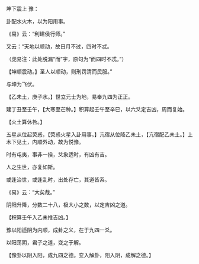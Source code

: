 坤下震上 豫：

卦配水火木，以为阳用事。

《易》云：“利建侯行师。”

又云：“天地以顺动，故日月不过，四时不忒。

（虎易注：此处脱漏“而”字，原句为“而四时不忒。”）

【坤顺震动。】圣人以顺动，则刑罚清而民服。”

与坤为飞伏。

【乙未土，庚子水。】世立元士为地，易奉九四为正正。

建丁丑至壬午，【大寒至芒种。】积算起壬午至辛巳，以六爻定吉凶，周而复始。

【火土算休咎。】

五星从位起荧惑，【荧惑火星入卦用事。】亢宿从位降乙未土，【亢宿配乙未土。】上木下见土，内顺外动，故为悦豫。

时有屯夷，事非一揆，爻象适时，有凶有吉。

人之生世，亦复如斯。

或逢治世，或逢乱时，出处存亡，其道皆系。

《易》云：“大矣哉。”

阴阳升降，分数二十八，极大小之数，以定吉凶之道。

【积算壬午入乙未推吉凶。】

豫以阳适阴为内顺，成卦之义，在于九四一爻。

以阳荡阴，君子之道，变之于解。

【豫卦以阴入阳，成九四之德。变入解卦，阳入阴，成解之德。】

